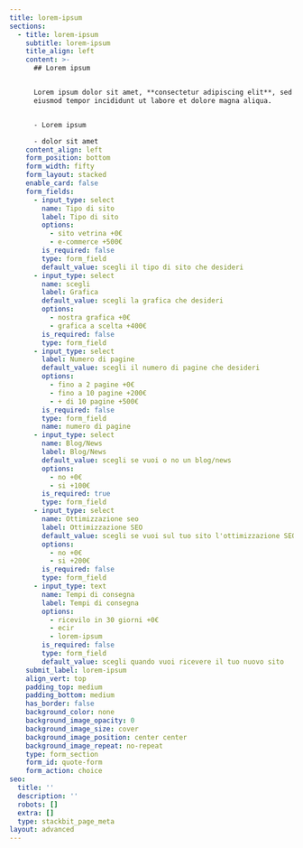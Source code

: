 ```yaml
---
title: lorem-ipsum
sections:
  - title: lorem-ipsum
    subtitle: lorem-ipsum
    title_align: left
    content: >-
      ## Lorem ipsum


      Lorem ipsum dolor sit amet, **consectetur adipiscing elit**, sed do
      eiusmod tempor incididunt ut labore et dolore magna aliqua.


      - Lorem ipsum

      - dolor sit amet
    content_align: left
    form_position: bottom
    form_width: fifty
    form_layout: stacked
    enable_card: false
    form_fields:
      - input_type: select
        name: Tipo di sito
        label: Tipo di sito
        options:
          - sito vetrina +0€
          - e-commerce +500€
        is_required: false
        type: form_field
        default_value: scegli il tipo di sito che desideri
      - input_type: select
        name: scegli
        label: Grafica
        default_value: scegli la grafica che desideri
        options:
          - nostra grafica +0€
          - grafica a scelta +400€
        is_required: false
        type: form_field
      - input_type: select
        label: Numero di pagine
        default_value: scegli il numero di pagine che desideri
        options:
          - fino a 2 pagine +0€
          - fino a 10 pagine +200€
          - + di 10 pagine +500€
        is_required: false
        type: form_field
        name: numero di pagine
      - input_type: select
        name: Blog/News
        label: Blog/News
        default_value: scegli se vuoi o no un blog/news
        options:
          - no +0€
          - si +100€
        is_required: true
        type: form_field
      - input_type: select
        name: Ottimizzazione seo
        label: Ottimizzazione SEO
        default_value: scegli se vuoi sul tuo sito l'ottimizzazione SEO
        options:
          - no +0€
          - si +200€
        is_required: false
        type: form_field
      - input_type: text
        name: Tempi di consegna
        label: Tempi di consegna
        options:
          - ricevilo in 30 giorni +0€
          - ecir
          - lorem-ipsum
        is_required: false
        type: form_field
        default_value: scegli quando vuoi ricevere il tuo nuovo sito
    submit_label: lorem-ipsum
    align_vert: top
    padding_top: medium
    padding_bottom: medium
    has_border: false
    background_color: none
    background_image_opacity: 0
    background_image_size: cover
    background_image_position: center center
    background_image_repeat: no-repeat
    type: form_section
    form_id: quote-form
    form_action: choice
seo:
  title: ''
  description: ''
  robots: []
  extra: []
  type: stackbit_page_meta
layout: advanced
---
```

